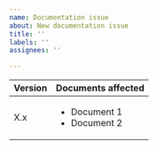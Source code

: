 ```yaml
---
name: Documentation issue
about: New documentation issue
title: ''
labels: ''
assignees: ''

---
```


| Version | Documents affected                                           |
| ------- | ------------------------------------------------------------ |
| X.x     | <ul><li>Document 1</li><li>Document 2</li></ul> |

